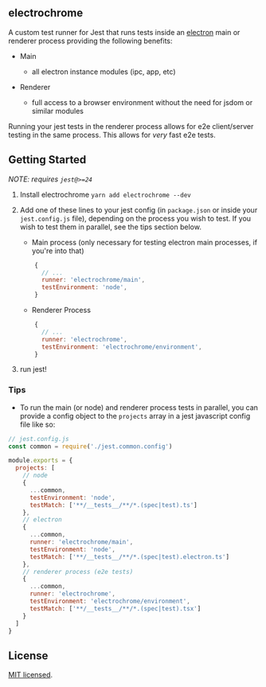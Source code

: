 ## electrochrome
A custom test runner for Jest that runs tests inside an [electron](https://electronjs.org/) main or renderer process providing the following benefits:

- Main
  - all electron instance modules (ipc, app, etc)

- Renderer
  - full access to a browser environment without the need for jsdom or similar modules

Running your jest tests in the renderer process allows for e2e client/server testing in the same process. This allows for *very* fast e2e tests.

## Getting Started

*NOTE: requires `jest@>=24`*

1. Install electrochrome `yarn add electrochrome --dev`
2. Add one of these lines to your jest config (in `package.json` or inside your `jest.config.js` file), depending on the process you wish to test. If you wish to test them in parallel, see the tips section below.

    - Main process (only necessary for testing electron main processes, if you're into that)
    ```js
        {
          // ...
          runner: 'electrochrome/main',
          testEnvironment: 'node',
        }
    ```
    - Renderer Process
    ```js
        {
          // ...
          runner: 'electrochrome',
          testEnvironment: 'electrochrome/environment',
        }
    ```
3. run jest!

### Tips
- To run the main (or node) and renderer process tests in parallel, you can provide a config object to the `projects` array in a jest javascript config file like so:
```js
// jest.config.js
const common = require('./jest.common.config')

module.exports = {
  projects: [
    // node
    {
      ...common,
      testEnvironment: 'node',
      testMatch: ['**/__tests__/**/*.(spec|test).ts']
    },
    // electron 
    {
      ...common,
      runner: 'electrochrome/main',
      testEnvironment: 'node',
      testMatch: ['**/__tests__/**/*.(spec|test).electron.ts']
    },
    // renderer process (e2e tests)
    {
      ...common,
      runner: 'electrochrome',
      testEnvironment: 'electrochrome/environment',
      testMatch: ['**/__tests__/**/*.(spec|test).tsx']
    }
  ]
}
```

## License

[MIT licensed](./LICENSE).
